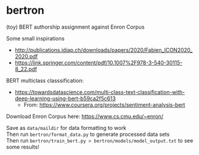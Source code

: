 # bertron
(toy) BERT authorship assignment against Enron Corpus

Some small inspirations  
- http://publications.idiap.ch/downloads/papers/2020/Fabien_ICON2020_2020.pdf
- https://link.springer.com/content/pdf/10.1007%2F978-3-540-30115-8_22.pdf

BERT multiclass classsification:
- https://towardsdatascience.com/multi-class-text-classification-with-deep-learning-using-bert-b59ca2f5c613
  - From: https://www.coursera.org/projects/sentiment-analysis-bert

Download Enron Corpus here: https://www.cs.cmu.edu/~enron/

Save as `data/maildir` for data formatting to work  
Then run `bertron/format_data.py` to generate processed data sets  
Then run `bertron/train_bert.py > bertron/models/model_output.txt` to see some results!